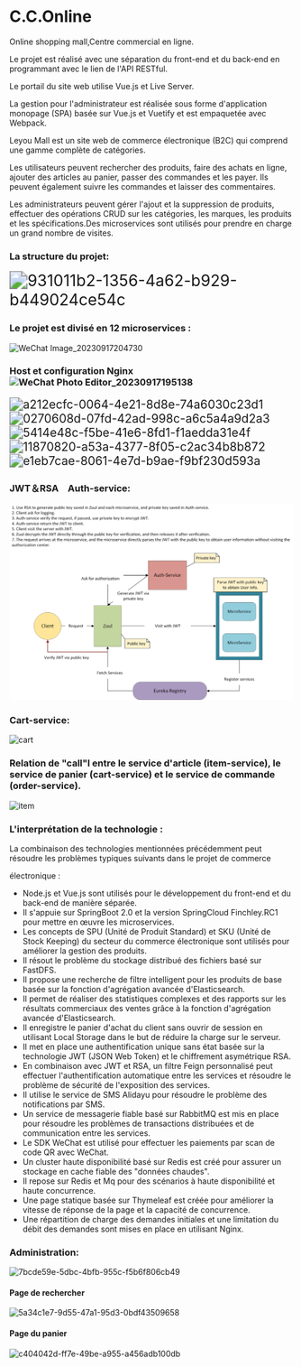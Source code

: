 C.C.Online
==========

Online shopping mall,Centre commercial en ligne.

Le projet est réalisé avec une séparation du front-end et du back-end en programmant avec le lien de l'API RESTful.

Le portail du site web utilise Vue.js et Live Server.

La gestion pour l'administrateur est réalisée sous forme d'application monopage (SPA) basée sur Vue.js et Vuetify et est empaquetée avec Webpack.

Leyou Mall est un site web de commerce électronique (B2C) qui comprend une gamme complète de catégories.

Les utilisateurs peuvent rechercher des produits, faire des achats en ligne, ajouter des articles au panier, passer des commandes et les payer. Ils peuvent également suivre les commandes et laisser des commentaires.

Les administrateurs peuvent gérer l'ajout et la suppression de produits, effectuer des opérations CRUD sur les catégories, les marques, les produits et les spécifications.Des microservices sont utilisés pour prendre en charge un grand nombre de visites. 





### La structure du projet:

<img src="file:///C:/Users/yuan6/Pictures/Typedown/931011b2-1356-4a62-b929-b449024ce54c.png" title="" alt="931011b2-1356-4a62-b929-b449024ce54c" style="zoom:200%;">

### Le projet est divisé en 12 microservices :

![WeChat Image_20230917204730](E:\C.C.EnLigne\image\WeChat%20Image_20230917204730.png)





### Host et configuration Nginx![WeChat Photo Editor_20230917195138](E:\C.C.EnLigne\image\WeChat%20Photo%20Editor_20230917195138.jpg)

<img src="file:///C:/Users/yuan6/Pictures/Typedown/a212ecfc-0064-4e21-8d8e-74a6030c23d1.png" title="" alt="a212ecfc-0064-4e21-8d8e-74a6030c23d1" style="zoom:150%;">  

<img title="" src="file:///C:/Users/yuan6/Pictures/Typedown/0270608d-07fd-42ad-998c-a6c5a4a9d2a3.png" alt="0270608d-07fd-42ad-998c-a6c5a4a9d2a3" style="zoom:150%;" data-align="left">

<img title="" src="file:///C:/Users/yuan6/Pictures/Typedown/5414e48c-f5be-41e6-8fd1-f1aedda31e4f.png" alt="5414e48c-f5be-41e6-8fd1-f1aedda31e4f" style="zoom:150%;">

<img src="file:///C:/Users/yuan6/Pictures/Typedown/11870820-a53a-4377-8f05-c2ac34b8b872.png" title="" alt="11870820-a53a-4377-8f05-c2ac34b8b872" style="zoom:150%;">

<img src="file:///C:/Users/yuan6/Pictures/Typedown/e1eb7cae-8061-4e7d-b9ae-f9bf230d593a.png" title="" alt="e1eb7cae-8061-4e7d-b9ae-f9bf230d593a" style="zoom:150%;">

### JWT＆RSA　Auth-service:



![Rsa](https://github.com/roli1897/C.C.EnLigne/blob/master/image/Rsa.png)



### Cart-service:

![cart](E:\C.C.EnLigne\image\cart.png)



### Relation de "call"l entre le service d'article (item-service), le service de panier (cart-service) et le service de commande (order-service).

![item](E:\C.C.EnLigne\image\item.png)

### L'interprétation de la technologie :

La combinaison des technologies mentionnées précédemment peut résoudre les problèmes typiques suivants dans le projet de commerce 

électronique :

* Node.js et Vue.js sont utilisés pour le développement du front-end et du back-end de manière séparée.
* Il s'appuie sur SpringBoot 2.0 et la version SpringCloud Finchley.RC1 pour mettre en œuvre les microservices.
* Les concepts de SPU (Unité de Produit Standard) et SKU (Unité de Stock Keeping) du secteur du commerce électronique sont utilisés pour améliorer la gestion des produits.
* Il résout le problème du stockage distribué des fichiers basé sur FastDFS.
* Il propose une recherche de filtre intelligent pour les produits de base basée sur la fonction d'agrégation avancée d'Elasticsearch.
* Il permet de réaliser des statistiques complexes et des rapports sur les résultats commerciaux des ventes grâce à la fonction d'agrégation avancée d'Elasticsearch.
* Il enregistre le panier d'achat du client sans ouvrir de session en utilisant Local Storage dans le but de réduire la charge sur le serveur.
* Il met en place une authentification unique sans état basée sur la technologie JWT (JSON Web Token) et le chiffrement asymétrique RSA.
* En combinaison avec JWT et RSA, un filtre Feign personnalisé peut effectuer l'authentification automatique entre les services et résoudre le problème de sécurité de l'exposition des services.
* Il utilise le service de SMS Alidayu pour résoudre le problème des notifications par SMS.
* Un service de messagerie fiable basé sur RabbitMQ est mis en place pour résoudre les problèmes de transactions distribuées et de communication entre les services.
* Le SDK WeChat est utilisé pour effectuer les paiements par scan de code QR avec WeChat.
* Un cluster haute disponibilité basé sur Redis est créé pour assurer un stockage en cache fiable des "données chaudes".
* Il repose sur Redis et Mq pour des scénarios à haute disponibilité et haute concurrence.
* Une page statique basée sur Thymeleaf est créée pour améliorer la vitesse de réponse de la page et la capacité de concurrence.
* Une répartition de charge des demandes initiales et une limitation du débit des demandes sont mises en place en utilisant Nginx.
  
  
  
  

### Administration:

![7bcde59e-5dbc-4bfb-955c-f5b6f806cb49](file:///C:/Users/yuan6/Pictures/Typedown/7bcde59e-5dbc-4bfb-955c-f5b6f806cb49.png)

#### Page de rechercher

![5a34c1e7-9d55-47a1-95d3-0bdf43509658](file:///C:/Users/yuan6/Pictures/Typedown/5a34c1e7-9d55-47a1-95d3-0bdf43509658.png)

#### Page du panier

![c404042d-ff7e-49be-a955-a456adb100db](file:///C:/Users/yuan6/Pictures/Typedown/c404042d-ff7e-49be-a955-a456adb100db.png)


